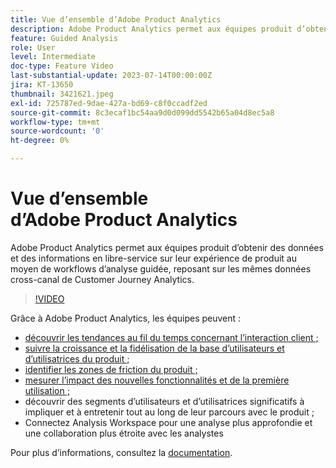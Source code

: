 ```yaml
---
title: Vue d’ensemble d’Adobe Product Analytics
description: Adobe Product Analytics permet aux équipes produit d’obtenir des données et des informations en libre-service sur leur expérience de produit au moyen de workflows d’analyse guidée, reposant sur les mêmes données cross-canal de Customer Journey Analytics.
feature: Guided Analysis
role: User
level: Intermediate
doc-type: Feature Video
last-substantial-update: 2023-07-14T00:00:00Z
jira: KT-13650
thumbnail: 3421621.jpeg
exl-id: 725787ed-9dae-427a-bd69-c8f0ccadf2ed
source-git-commit: 8c3ecaf1bc54aa9d0d099dd5542b65a04d8ec5a8
workflow-type: tm+mt
source-wordcount: '0'
ht-degree: 0%

---
```


# Vue d’ensemble d’Adobe Product Analytics

Adobe Product Analytics permet aux équipes produit d’obtenir des données et des informations en libre-service sur leur expérience de produit au moyen de workflows d’analyse guidée, reposant sur les mêmes données cross-canal de Customer Journey Analytics.

>[!VIDEO](https://video.tv.adobe.com/v/3421621/?learn=on)

Grâce à Adobe Product Analytics, les équipes peuvent :

* [découvrir les tendances au fil du temps concernant l’interaction client ;](../guided-analysis/trends.md)
* [suivre la croissance et la fidélisation de la base d’utilisateurs et d’utilisatrices du produit ;](../guided-analysis/active-growth.md)
* [identifier les zones de friction du produit ;](../guided-analysis/funnel.md)
* [mesurer l’impact des nouvelles fonctionnalités et de la première utilisation ;](../guided-analysis/release-impact.md)
* découvrir des segments d’utilisateurs et d’utilisatrices significatifs à impliquer et à entretenir tout au long de leur parcours avec le produit ;
* Connectez Analysis Workspace pour une analyse plus approfondie et une collaboration plus étroite avec les analystes

Pour plus dʼinformations, consultez la [documentation](https://experienceleague.adobe.com/fr/docs/analytics-platform/using/guided-analysis/overview).
